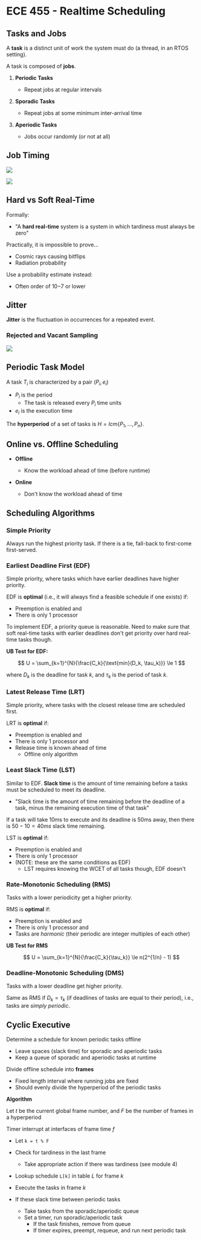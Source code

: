 # ECE 455 - Realtime Scheduling

## Tasks and Jobs

A **task** is a distinct unit of work the system must do (a thread, in an RTOS setting).

A task is composed of **jobs**.

1. **Periodic Tasks**
   * Repeat jobs at regular intervals

2. **Sporadic Tasks**
   * Repeat jobs at some minimum inter-arrival time

3. **Aperiodic Tasks**
   * Jobs occur randomly (or not at all)

## Job Timing

![](./images/job_timing.PNG)

![](./images/job_timing2.PNG)

## Hard vs Soft Real-Time

Formally:

* "A **hard real-time** system is a system in which tardiness must always be zero"

Practically, it is impossible to prove...

* Cosmic rays causing bitflips
* Radiation probability

Use a probability estimate instead:

* Often order of $10{-7}$ or lower

## Jitter

**Jitter** is the fluctuation in occurrences for a repeated event.

### Rejected and Vacant Sampling

![](./images/rejected_vs_vacant.PNG)

## Periodic Task Model

A task $T_i$ is characterized by a pair $(P_i, e_i)$

* $P_i$ is the period
  * The task is released every $P_i$ time units
* $e_i$ is the execution time

The **hyperperiod** of a set of tasks is $H = lcm\left\lbrace P_1, ..., P_n \right\rbrace$.

## Online vs. Offline Scheduling

* **Offline**
  * Know the workload ahead of time (before runtime)

* **Online**
  * Don't know the workload ahead of time

## Scheduling Algorithms

### Simple Priority

Always run the highest priority task. If there is a tie, fall-back to first-come first-served.

### Earliest Deadline First (EDF)

Simple priority, where tasks which have earlier deadlines have higher priority.

EDF is **optimal** (i.e., it will always find a feasible schedule if one exists) if:

* Preemption is enabled and
* There is only 1 processor

To implement EDF, a priority queue is reasonable. Need to make sure that soft real-time tasks with earlier deadlines don't get priority over hard real-time tasks though.

**UB Test for EDF:**

$$
U = \sum_{k=1}^{N}{\frac{C_k}{\text{min}(D_k, \tau_k)}} \le 1
$$

where $D_k$ is the deadline for task $k$, and $\tau_k$ is the period of task $k$.

### Latest Release Time (LRT)

Simple priority, where tasks with the closest release time are scheduled first.

LRT is **optimal** if:

* Preemption is enabled and
* There is only 1 processor and
* Release time is known ahead of time
  * Offline only algorithm

### Least Slack Time (LST)

Similar to EDF. **Slack time** is the amount of time remaining before a tasks must be scheduled to meet its deadline.

* "Slack time is the amount of time remaining before the deadline of a task, minus the remaining execution time of that task"

If a task will take 10ms to execute and its deadline is 50ms away, then there is $50 - 10 = 40ms$ slack time remaining.

LST is **optimal** if:

* Preemption is enabled and
* There is only 1 processor
* (NOTE: these are the same conditions as EDF)
  * LST requires knowing the WCET of all tasks though, EDF doesn't

### Rate-Monotonic Scheduling (RMS)

Tasks with a lower periodicity get a higher priority.

RMS is **optimal** if:

* Preemption is enabled and
* There is only 1 processor and
* Tasks are *harmonic* (their periodic are integer multiples of each other)

**UB Test for RMS**


$$
U = \sum_{k=1}^{N}{\frac{C_k}{\tau_k}} \le n(2^{1/n} - 1)
$$



### Deadline-Monotonic Scheduling (DMS)

Tasks with a lower deadline get higher priority.

Same as RMS if $D_k = \tau_k$ (if deadlines of tasks are equal to their period), i.e., tasks are *simply periodic*.

## Cyclic Executive

Determine a schedule for known periodic tasks offline

* Leave spaces (slack time) for sporadic and aperiodic tasks
* Keep a queue of sporadic and aperiodic tasks at runtime

Divide offline schedule into **frames**

* Fixed length interval where running jobs are fixed
* Should evenly divide the hyperperiod of the periodic tasks

**Algorithm**

Let $t$ be the current global frame number, and $F$ be the number of frames in a hyperperiod

Timer interrupt at interfaces of frame time $f$

* Let `k = t % F`

* Check for tardiness in the last frame
  * Take appropriate action if there was tardiness (see module 4)

* Lookup schedule `L[k]` in table $L$ for frame $k$

* Execute the tasks in frame $k$

* If these slack time between periodic tasks
  * Take tasks from the sporadic/aperiodic queue
  * Set a timer, run sporadic/aperiodic task
    * If the task finishes, remove from queue
    * If timer expires, preempt, requeue, and run next periodic task
